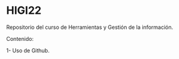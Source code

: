 # HIGI22
Repositorio del curso de Herramientas y Gestión de la información.

Contenido:

1- Uso de Github.

